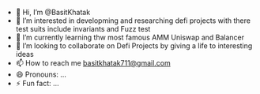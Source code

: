 - 👋 Hi, I’m @BasitKhatak
- 👀 I’m interested in developming and researching defi projects with there test suits include invariants and Fuzz test
- 🌱 I’m currently learning thw most famous AMM Uniswap and Balancer
- 💞️ I’m looking to collaborate on Defi Projects by giving a life to  interesting ideas
- 📫 How to reach me basitkhatak711@gmail.com
- 😄 Pronouns: ...
- ⚡ Fun fact: ...

<!---
BasitKhatak/BasitKhatak is a ✨ special ✨ repository because its `README.md` (this file) appears on your GitHub profile.
You can click the Preview link to take a look at your changes.
--->
